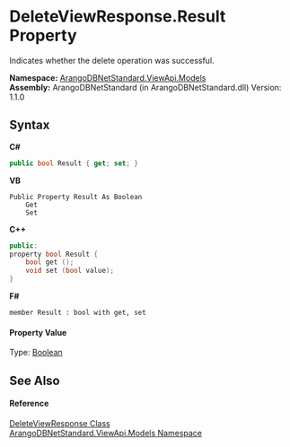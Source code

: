 # DeleteViewResponse.Result Property 
 

Indicates whether the delete operation was successful.

**Namespace:**&nbsp;<a href="23bbeb16-c099-4f2c-4dad-2e67e1a19df4">ArangoDBNetStandard.ViewApi.Models</a><br />**Assembly:**&nbsp;ArangoDBNetStandard (in ArangoDBNetStandard.dll) Version: 1.1.0

## Syntax

**C#**<br />
``` C#
public bool Result { get; set; }
```

**VB**<br />
``` VB
Public Property Result As Boolean
	Get
	Set
```

**C++**<br />
``` C++
public:
property bool Result {
	bool get ();
	void set (bool value);
}
```

**F#**<br />
``` F#
member Result : bool with get, set

```


#### Property Value
Type: <a href="https://docs.microsoft.com/dotnet/api/system.boolean" target="_blank" rel="noopener noreferrer">Boolean</a>

## See Also


#### Reference
<a href="f54a1370-232e-76ac-785e-549fd2ee578c">DeleteViewResponse Class</a><br /><a href="23bbeb16-c099-4f2c-4dad-2e67e1a19df4">ArangoDBNetStandard.ViewApi.Models Namespace</a><br />